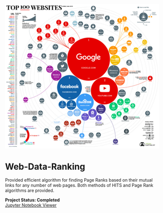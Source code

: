 <img src="image/top-100-websites-1200-2.jpg"> 

# Web-Data-Ranking
Provided efficient algorithm for finding Page Ranks based on their mutual links for any number of web pages. Both methods of HITS and Page Rank algorithms are provided.

**Project Status: Completed**
<br>
<a href="https://github.com/majfeizatgmaildotcom/Web-Data-Ranking/blob/419953600073a6989dce90c74a3eb55e44943a2b/Ranked%20Web%20Pages_HITS_PageRank%20Algorithms.ipynb"> Jupyter Notebook Viewer </a>
